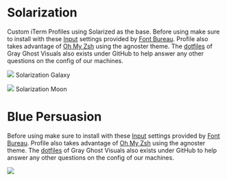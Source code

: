 # Solarization
Custom iTerm Profiles using Solarized as the base. Before using make sure to install with these  [Input](http://input.fontbureau.com/preview/?size=14&wrap_lines=wrap&language=htmlmixed&theme=solarized-dark&family=InputMono&width=400&weight=400&line-height=1.5&a=0&g=0&i=serif&l=serifs_round&zero=slash&asterisk=0&braces=straight&preset=default&customize=please) settings provided by [Font Bureau](http://input.fontbureau.com). Profile also takes advantage of [Oh My Zsh](https://github.com/robbyrussell/oh-my-zsh) using the agnoster theme. The [dotfiles](https://github.com/grayghostvisuals/dotfiles) of Gray Ghost Visuals also exists under GitHub to help answer any other questions on the config of our machines.

![](https://s3-us-west-2.amazonaws.com/s.cdpn.io/392/solarization-galaxy.gif)
Solarization Galaxy

![](https://s3-us-west-2.amazonaws.com/s.cdpn.io/392/solarization-moon.gif)
Solarization Moon

# Blue Persuasion
Before using make sure to install with these  [Input](http://input.fontbureau.com/preview/?size=14&wrap_lines=wrap&language=htmlmixed&theme=solarized-dark&family=InputMono&width=400&weight=400&line-height=1.5&a=0&g=0&i=serif&l=serifs_round&zero=slash&asterisk=0&braces=straight&preset=default&customize=please) settings provided by [Font Bureau](http://input.fontbureau.com). Profile also takes advantage of [Oh My Zsh](https://github.com/robbyrussell/oh-my-zsh) using the agnoster theme. The [dotfiles](https://github.com/grayghostvisuals/dotfiles) of Gray Ghost Visuals also exists under GitHub to help answer any other questions on the config of our machines.

![](https://s3-us-west-2.amazonaws.com/s.cdpn.io/392/blue-persuasion.gif)
